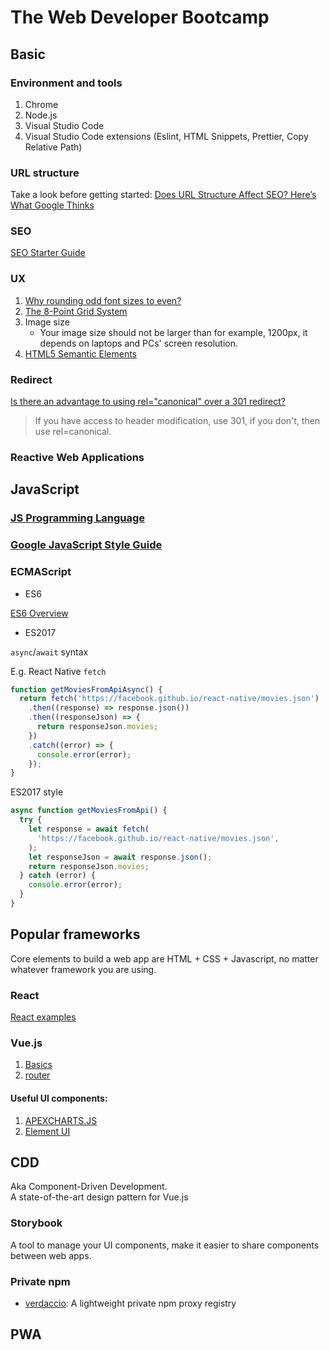 # The Web Developer Bootcamp

## Basic

### Environment and tools

1. Chrome
2. Node.js
3. Visual Studio Code
4. Visual Studio Code extensions (Eslint, HTML Snippets, Prettier, Copy Relative Path)

### URL structure

Take a look before getting started: [Does URL Structure Affect SEO? Here’s What Google Thinks]

### SEO

[SEO Starter Guide]

### UX

1. [Why rounding odd font sizes to even?]
2. [The 8-Point Grid System]
3. Image size
    - Your image size should not be larger than for example, 1200px, it depends on laptops and PCs' screen resolution.
4. [HTML5 Semantic Elements]

### Redirect

[Is there an advantage to using rel="canonical" over a 301 redirect?]

> If you have access to header modification, use 301, if you don't, then use rel=canonical.

### Reactive Web Applications

## JavaScript

### [JS Programming Language](https://github.com/Catherine22/Front-end-warm-up/tree/master/JavaScript)

### [Google JavaScript Style Guide](https://google.github.io/styleguide/jsguide.html)

### ECMAScript

-   ES6

[ES6 Overview](http://es6-features.org/#Constants)

-   ES2017

`async`/`await` syntax

E.g. React Native `fetch`

```Javascript
function getMoviesFromApiAsync() {
  return fetch('https://facebook.github.io/react-native/movies.json')
    .then((response) => response.json())
    .then((responseJson) => {
      return responseJson.movies;
    })
    .catch((error) => {
      console.error(error);
    });
}
```

ES2017 style

```Javascript
async function getMoviesFromApi() {
  try {
    let response = await fetch(
      'https://facebook.github.io/react-native/movies.json',
    );
    let responseJson = await response.json();
    return responseJson.movies;
  } catch (error) {
    console.error(error);
  }
}
```

## Popular frameworks

Core elements to build a web app are HTML + CSS + Javascript, no matter whatever framework you are using.

### React

[React examples]

### Vue.js

1.  [Basics]
2.  [router]

#### Useful UI components:

1. [APEXCHARTS.JS]
2. [Element UI]

## CDD

Aka Component-Driven Development.  
A state-of-the-art design pattern for Vue.js

### Storybook

A tool to manage your UI components, make it easier to share components between web apps.

### Private npm

-   [verdaccio]: A lightweight private npm proxy registry

## PWA

[why rounding odd font sizes to even?]: https://ux.stackexchange.com/questions/129973/why-rounding-odd-font-sizes-to-even
[the 8-point grid system]: https://builttoadapt.io/intro-to-the-8-point-grid-system-d2573cde8632
[html5 semantic elements]: https://guide.freecodecamp.org/html/html5-semantic-elements/
[does url structure affect seo? here’s what google thinks]: https://seopressor.com/blog/url-structure-affect-seo/
[seo starter guide]: https://support.google.com/webmasters/answer/7451184?hl=en
[is there an advantage to using rel="canonical" over a 301 redirect?]: https://www.youtube.com/watch?v=zW5UL3lzBOA
[apexcharts.js]: https://apexcharts.com/
[element ui]: https://element.eleme.io/#/en-US
[js programming language]: https://github.com/Catherine22/Front-end-warm-up/tree/master/JavaScript
[react examples]: https://github.com/Catherine22/Front-end-warm-up/tree/master/React
[fetch data from the internet via axios]: https://github.com/Catherine22/Front-end-warm-up/tree/master/React%20native/albums/
[login via email]: https://github.com/Catherine22/Front-end-warm-up/blob/master/React%20native/auth/
[redux introduction]: https://github.com/Catherine22/Front-end-warm-up/blob/master/React%20native/tech_stack/
[navigating screens + redux]: https://github.com/Catherine22/Front-end-warm-up/tree/master/React%20native/manager/
[android oreo updates]: https://github.com/Catherine22/Front-end-warm-up/tree/master/React%20native/Oreo
[basics]: https://github.com/Catherine22/Front-end-warm-up/tree/master/Vue/vue-essentials
[router]: https://github.com/Catherine22/Front-end-warm-up/tree/master/Vue/vue-router
[verdaccio]: https://verdaccio.org/
